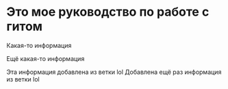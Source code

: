 # Это мое руководство по работе с гитом

Какая-то информация

Ещё какая-то информация

Эта информация добавлена из ветки lol
Добавлена ещё раз информация из ветки lol